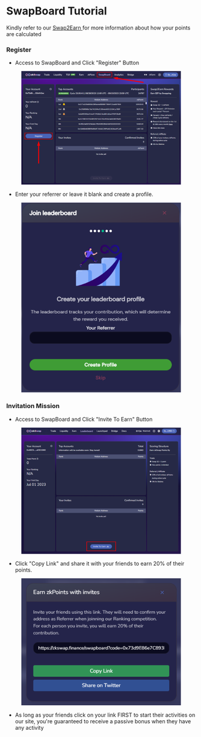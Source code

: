 # SwapBoard Tutorial

Kindly refer to our [Swap2Earn ](../highlights/swap2earn.md)for more information about how your points are calculated

### Register

* Access to SwapBoard and Click "Register" Button

<figure><img src="../.gitbook/assets/image.png" alt=""><figcaption></figcaption></figure>

* Enter your referrer or leave it blank and create a profile.

<figure><img src="../.gitbook/assets/image (19).png" alt=""><figcaption></figcaption></figure>

### Invitation Mission

* Access to SwapBoard and Click "Invite To Earn" Button

<figure><img src="../.gitbook/assets/image (34).png" alt=""><figcaption></figcaption></figure>

* Click "Copy Link" and share it with your friends to earn 20% of their points.

<figure><img src="../.gitbook/assets/image (1).png" alt=""><figcaption></figcaption></figure>

* As long as your friends click on your link FIRST to start their activities on our site, you're guaranteed to receive a passive bonus when they have any activity
